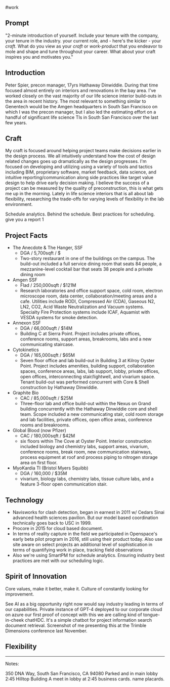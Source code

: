 #work 

## Prompt
"2-minute introduction of yourself. Include your tenure with the company, your tenure in the industry. your current role, and - here's the kicker - your _craft_. What do you view as your _craft_ or _work-product_ that you endeavor to mole and shape and tune throughout your career. What about your craft inspires you and motivates you."

## Introduction
Peter Spier, precon manager, 17yrs Hathaway Dinwiddie. During that time focused almost entirely on interiors and renovations in the bay area.  I've worked closely on the vast majority of our life science interior build-outs in the area in recent history.  The most relevant to something similar to Genentech would be the Amgen headquarters in South San Francisco on which I was the precon manager, but I also led the estimating effort on a handful of significant life science TIs in South San Francisco over the last few years.  


## Craft
My craft is focused around helping project teams make decisions earlier in the design process.  We all intuitively understand how the cost of design related changes goes up dramatically as the design progresses.  I'm focused on developing and utilizing using a variety of tools and tactics including BIM, proprietary software, market feedback, data science, and intuitive reporting/communication along side practices like target value design to help drive early decision making.  I believe the success of a project can be measured by the quality of preconstruction, this is what gets me up in the morning.  Lately in life science interiors that is all about lab flexibility, researching the trade-offs for varying levels of flexibility in the lab environment.  

Schedule analytics.  Behind the schedule.  Best practices for scheduling. give you a report 1
## Project Facts
- The Anecdote & The Hanger, SSF
	- DGA / 5,700sqft / $
	- Two-story restaurant in one of the buildings on the campus. The build-out included a full service dining room that seats 84 people, a mezzanine-level cocktail bar that seats 38 people and a private dining room
- Amgen SSF
	- Flad / 250,000sqft / $121M
	- Research laboratories and office support space, cold room, electron microscope room, data center, collaboration/meeting areas and a cafe. Utilities include RODI, Compressed Air (CDA), Gaseous N2, LN2, CO2, Acid Waste Neutralization and Vacuum systems. Specialty Fire Protection systems include ICAF, Aquamist with VESDA systems for smoke detection. 
- Annexon SSF
	- DGA / 66,000sqft / $14M
	- Building C at Sierra Point. Project includes private offices, conference rooms, support areas, breakrooms, labs and a new communicating staircase. 
- Cytokinetics
	- DGA / 165,000sqft / $65M
	- Seven floor office and lab build-out in Building 3 at Kilroy Oyster Point. Project includes amenities, building support, collaboration spaces, conference areas, labs, lab support, lobby, private offices, open offices, interconnecting stair/lightwell, and vivarium space. Tenant build-out was performed concurrent with Core & Shell construction by Hathaway Dinwiddie. 
- Graphite Bio
	- CAC / 85,000sqft / $25M
	- Three-floor lab and office build-out within the Nexus on Grand building concurrently with the Hathaway Dinwiddie core and shell team. Scope included a new communicating stair, cold room storage and lab facilities, private offices, open office areas, conference rooms and breakrooms.
- Global Blood (now Pfizer)
	- CAC / 180,000sqft / $42M
	- six floors within The Cove at Oyster Point. Interior construction included biology and chemistry labs, support areas, vivarium, conference rooms, break room, new communication stairways, process equipment at roof and process piping to nitrogen storage area on first floor. 
- MyoKardia TI (Bristol Myers Squibb)
	- DGA / 160,000 / $35M
	- vivarium, biology labs, chemistry labs, tissue culture labs, and a feature 3-floor open communication stair.


## Technology
- Navisworks for clash detection, began in earnest in 2011 w/ Cedars Sinai advanced health sciences pavilion. But our model based coordination technically goes back to USC in 1999.  
- Procore in 2015 for cloud based document.
- In terms of reality capture in the field we participated in Openspace's early beta pilot program in 2016, still using their product today.  Also use site aware on select projects an additional level of sophistication in terms of quantifying work in place, tracking field observations 
- Also we're using SmartPM for schedule analytics. Ensuring industry best practices are met with our scheduling logic.    

## Spirit of Innovation

Core values, make it better, make it.  Culture of constantly looking for improvement.  

See AI as a big opportunity right now would say industry leading in terms of our capabilities.  Private instance of GPT-4 deployed to our corporate cloud on azure our first proof of concept with this we are calling kind of tongue-in-cheek chatHDC.  It's a simple chatbot for project information search document retrieval.  Screenshot of me presenting this at the Trimble Dimensions conference last November.  

## Flexibility

---
Notes:

350 DNA Way, South San Francisco, CA 94080
Parked and in main lobby 2:45 Hilltop Building A
meet in lobby at 2:45
business cards.  name placards.  